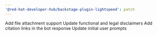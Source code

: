 ```yaml
---
'@red-hat-developer-hub/backstage-plugin-lightspeed': patch
---
```


Add file attachment support
Update functional and legal disclaimers
Add citation links in the bot response
Update initial user prompts
